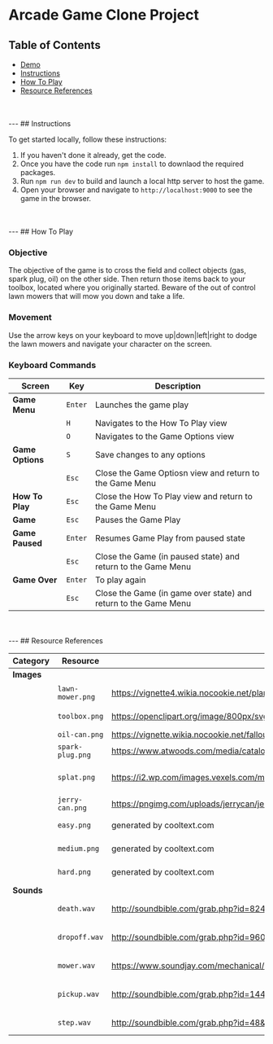 # Arcade Game Clone Project

## Table of Contents

- [Demo](https://l-e-r.github.io/Udacity)
- [Instructions](#instructions)
- [How To Play](#how-to-play)
- [Resource References](#resource-references)
<br/> 
<br/> 
---
## Instructions

To get started locally, follow these instructions:

1. If you haven't done it already, get the code.
1. Once you have the code run `npm install` to downlaod the required packages.
1. Run `npm run dev` to build and launch a local http server to host the game.
1. Open your browser and navigate to `http://localhost:9000` to see the game in the browser.
<br/> 
<br/> 
---
## How To Play

### Objective
The objective of the game is to cross the field and collect objects (gas, spark plug, oil) on the other side. Then return those items back to your toolbox, located where you originally started. Beware of the out of control lawn mowers that will mow you down and take a life.

### Movement
Use the arrow keys on your keyboard to move up|down|left|right to dodge the lawn mowers and navigate your character on the screen.

### Keyboard Commands

| Screen | Key | Description
|---|---|---|
**Game Menu** | ```Enter``` | Launches the game play
 &nbsp; | ```H```  | Navigates to the How To Play view
 &nbsp; | ```O```  | Navigates to the Game Options view
**Game Options** | ```S``` | Save changes to any options
 &nbsp; | ```Esc```  | Close the Game Optiosn view and return to the Game Menu
**How To Play** | ```Esc```  | Close the How To Play view and return to the Game Menu
**Game** | ```Esc```| Pauses the Game Play
**Game Paused** | ```Enter```| Resumes Game Play from paused state
 &nbsp; | ```Esc```  | Close the Game (in paused state) and return to the Game Menu
**Game Over** | ```Enter```| To play again
 &nbsp; | ```Esc```  | Close the Game (in game over state) and return to the Game Menu
<br/> 
<br/> 
---
## Resource References

| Category | Resource | Site | Description |
|---|---|---|---|
**Images** | &nbsp; | &nbsp; | &nbsp;
&nbsp; | ```lawn-mower.png``` | https://vignette4.wikia.nocookie.net/plantsvszombies/images/6/66/Lawn_mower_2.PNG/revision/latest?cb=20160826225448 | Enemy Sprite
&nbsp; | ```toolbox.png``` | https://openclipart.org/image/800px/svg_to_png/190367/1390787932.png | Location Objective
&nbsp; | ```oil-can.png``` | https://vignette.wikia.nocookie.net/fallout/images/0/05/Oil_can.png/revision/latest?cb=20151225101857 | Collectible
&nbsp; | ```spark-plug.png``` | https://www.atwoods.com/media/catalog/product/cache/c687aa7517cf01e65c009f6943c2b1e9/h/t/httpwww.atwoodsoutdoors.comimagesstihl41014249.png | Collectible
&nbsp; | ```splat.png``` | https://i2.wp.com/images.vexels.com/media/users/3/151591/isolated/preview/194d21749d494d511e1dd27f7f6c4f8a-blood-splatter-icon-by-vexels.png | Player Death Sequence
&nbsp; | ```jerry-can.png``` | https://pngimg.com/uploads/jerrycan/jerrycan_PNG43704.png | Collectible
&nbsp; | ```easy.png``` | generated by cooltext.com | Difficulty Option
&nbsp; | ```medium.png``` | generated by cooltext.com | Difficulty Option
&nbsp; | ```hard.png``` | generated by cooltext.com | Difficulty Option
**Sounds** | &nbsp; | &nbsp; | &nbsp;
&nbsp; | ```death.wav``` | http://soundbible.com/grab.php?id=824&type=wav | Player Death
&nbsp; | ```dropoff.wav``` | http://soundbible.com/grab.php?id=960&type=wav | Player Drop-Off Collectible
&nbsp; | ```mower.wav``` | https://www.soundjay.com/mechanical/lawn-mower-06.wav | Enemy Sound
&nbsp; | ```pickup.wav``` | http://soundbible.com/grab.php?id=1441&type=wav | Player Picking Up Collectible
&nbsp; | ```step.wav``` | http://soundbible.com/grab.php?id=48&type=mp3 | Player Movement




